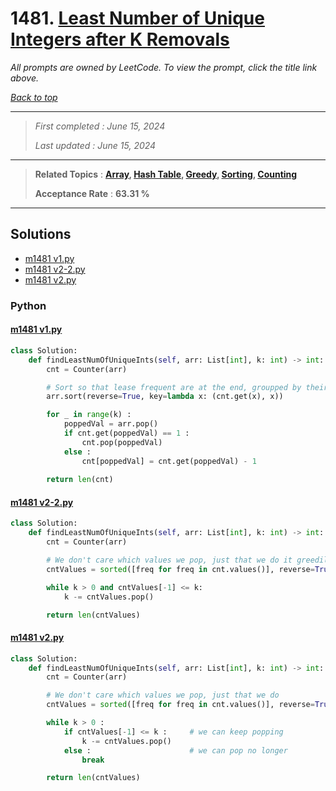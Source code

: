 # 1481. [Least Number of Unique Integers after K Removals](<https://leetcode.com/problems/least-number-of-unique-integers-after-k-removals>)

*All prompts are owned by LeetCode. To view the prompt, click the title link above.*

*[Back to top](<../README.md>)*

------

> *First completed : June 15, 2024*
>
> *Last updated : June 15, 2024*

------

> **Related Topics** : **[Array](<by_topic/Array.md>), [Hash Table](<by_topic/Hash Table.md>), [Greedy](<by_topic/Greedy.md>), [Sorting](<by_topic/Sorting.md>), [Counting](<by_topic/Counting.md>)**
>
> **Acceptance Rate** : **63.31 %**

------

## Solutions

- [m1481 v1.py](<../my-submissions/m1481 v1.py>)
- [m1481 v2-2.py](<../my-submissions/m1481 v2-2.py>)
- [m1481 v2.py](<../my-submissions/m1481 v2.py>)
### Python
#### [m1481 v1.py](<../my-submissions/m1481 v1.py>)
```Python
class Solution:
    def findLeastNumOfUniqueInts(self, arr: List[int], k: int) -> int:
        cnt = Counter(arr)

        # Sort so that lease frequent are at the end, groupped by their value
        arr.sort(reverse=True, key=lambda x: (cnt.get(x), x))

        for _ in range(k) :
            poppedVal = arr.pop()
            if cnt.get(poppedVal) == 1 :
                cnt.pop(poppedVal)
            else :
                cnt[poppedVal] = cnt.get(poppedVal) - 1
        
        return len(cnt)
```

#### [m1481 v2-2.py](<../my-submissions/m1481 v2-2.py>)
```Python
class Solution:
    def findLeastNumOfUniqueInts(self, arr: List[int], k: int) -> int:
        cnt = Counter(arr)

        # We don't care which values we pop, just that we do it greedily
        cntValues = sorted([freq for freq in cnt.values()], reverse=True)

        while k > 0 and cntValues[-1] <= k:
            k -= cntValues.pop()

        return len(cntValues)

```

#### [m1481 v2.py](<../my-submissions/m1481 v2.py>)
```Python
class Solution:
    def findLeastNumOfUniqueInts(self, arr: List[int], k: int) -> int:
        cnt = Counter(arr)

        # We don't care which values we pop, just that we do
        cntValues = sorted([freq for freq in cnt.values()], reverse=True)

        while k > 0 :
            if cntValues[-1] <= k :     # we can keep popping
                k -= cntValues.pop()
            else :                      # we can pop no longer
                break

        return len(cntValues)

```

